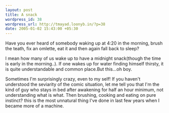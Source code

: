 ```yaml
--- 
layout: post
title: A snack
wordpress_id: 38
wordpress_url: http://tmayad.loonyb.in/?p=38
date: 2005-01-02 15:43:00 +05:30
---
```

<p> Have you ever heard of somebody waking up at 4:20 in the morning, brush the teath, fix an omlette, eat it and then again fall back to sleep?</p>

<p> I mean how many of us wake up to have a midnight snack(though the time is early in the morning..). If one wakes up for water finding himself thirsty, it is quite understandable and common place.But this...oh boy.</p>

<p> Sometimes I'm surprisingly crazy, even to my self! If you haven't understood the seviarity of the comic situation, let me tell you that I'm the kind of guy who stays in bed after awakening for half an hour minimum, not understanding what is what. Then brushing, cooking and eating on pure instinct? this is the most unnatural thing I've done in last few years when I became more of a machine.</p>
